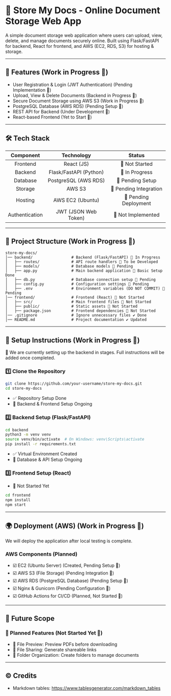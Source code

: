 # 📄 Store My Docs - Online Document Storage Web App
A simple document storage web application where users can upload, view, delete, and manage documents securely online. Built using Flask/FastAPI for backend, React for frontend, and AWS (EC2, RDS, S3) for hosting & storage.

---
## 🚀 Features (Work in Progress 🚧)
- User Registration & Login (JWT Authentication) (Pending Implementation 🚧)
- Upload, View & Delete Documents (Backend in Progress 🚧)
- Secure Document Storage using AWS S3 (Work in Progress 🚧)
- PostgreSQL Database (AWS RDS) (Pending Setup 🚧)
- REST API for Backend (Under Development 🚧)
- React-based Frontend (Yet to Start 🚧)

---
## 🛠️ Tech Stack
|  **Component** |     **Technology**     |       **Status**      |
|:--------------:|:----------------------:|:---------------------:|
| Frontend       | React (JS)             | 🚧 Not Started         |
| Backend        | Flask/FastAPI (Python) | 🚧 In Progress         |
| Database       | PostgreSQL (AWS RDS)   | 🚧 Pending Setup       |
| Storage        | AWS S3                 | 🚧 Pending Integration |
| Hosting        | AWS EC2 (Ubuntu)       | 🚧 Pending Deployment  |
| Authentication | JWT (JSON Web Token)   | 🚧 Not Implemented     |

---

## 📂 Project Structure (Work in Progress 🚧)
```
store-my-docs/
│── backend/                 # Backend (Flask/FastAPI) 🚧 In Progress
│   ├── routes/              # API route handlers 🚧 To be Developed
│   ├── models/              # Database models 🚧 Pending
│   ├── app.py               # Main backend application 🚧 Basic Setup Done
│   ├── db.py                # Database connection setup 🚧 Pending
│   ├── config.py            # Configuration settings 🚧 Pending
│   ├── .env                 # Environment variables (DO NOT COMMIT) 🚧 Pending
│── frontend/                # Frontend (React) 🚧 Not Started
│   ├── src/                 # Main frontend files 🚧 Not Started
│   ├── public/              # Static assets 🚧 Not Started
│   ├── package.json         # Frontend dependencies 🚧 Not Started
│── .gitignore               # Ignore unnecessary files ✔ Done
│── README.md                # Project documentation ✔ Updated
```

---
## 🔧 Setup Instructions (Work in Progress 🚧)
🚀 We are currently setting up the backend in stages. Full instructions will be added once completed.

### 1️⃣ Clone the Repository
```bash
git clone https://github.com/your-username/store-my-docs.git
cd store-my-docs
```

- ✅ Repository Setup Done
- 🚧 Backend & Frontend Setup Ongoing

### 2️⃣ Backend Setup (Flask/FastAPI)
```bash
cd backend
python3 -m venv venv
source venv/bin/activate  # On Windows: venv\Scripts\activate
pip install -r requirements.txt
```

- ✅ Virtual Environment Created
- 🚧 Database & API Setup Ongoing

### 3️⃣ Frontend Setup (React)
- 🚧 Not Started Yet
```bash
cd frontend
npm install
npm start
```

---
## 🌍 Deployment (AWS) (Work in Progress 🚧)
We will deploy the application after local testing is complete.

### AWS Components (Planned)
- ☑️ EC2 (Ubuntu Server) (Created, Pending Setup 🚧)
- ☑️ AWS S3 (File Storage) (Pending Integration 🚧)
- ☑️ AWS RDS (PostgreSQL Database) (Pending Setup 🚧)
- ☑️ Nginx & Gunicorn (Pending Configuration 🚧)
- ☑️ GitHub Actions for CI/CD (Planned, Not Started 🚧)

---

## 📌 Future Scope
### 🚀 Planned Features (Not Started Yet 🚧)
- 📄 File Preview: Preview PDFs before downloading
- 🔗 File Sharing: Generate shareable links
- 📂 Folder Organization: Create folders to manage documents

---
## ©️ Credits
- Markdown tables: https://www.tablesgenerator.com/markdown_tables